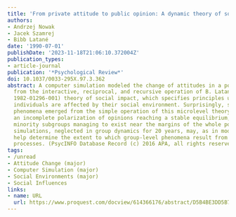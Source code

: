 ```yaml
---
title: 'From private attitude to public opinion: A dynamic theory of social impact'
authors:
- Andrzej Nowak
- Jacek Szamrej
- Bibb Latané
date: '1990-07-01'
publishDate: '2023-11-18T21:06:10.372004Z'
publication_types:
- article-journal
publication: '*Psychological Review*'
doi: 10.1037/0033-295X.97.3.362
abstract: A computer simulation modeled the change of attitudes in a population resulting
  from the interactive, reciprocal, and recursive operation of B. Latané's (see record
  1982-01296-001) theory of social impact, which specifies principles underlying how
  individuals are affected by their social environment. Surprisingly, several macrolevel
  phenomena emerged from the simple operation of this microlevel theory, including
  an incomplete polarization of opinions reaching a stable equilibrium, with coherent
  minority subgroups managing to exist near the margins of the whole population. Computer
  simulations, neglected in group dynamics for 20 years, may, as in modern physics,
  help determine the extent to which group-level phenomena result from individual-level
  processes. (PsycINFO Database Record (c) 2016 APA, all rights reserved)
tags:
- /unread
- Attitude Change (major)
- Computer Simulation (major)
- Social Environments (major)
- Social Influences
links:
- name: URL
  url: https://www.proquest.com/docview/614366176/abstract/D5B4BE3DD5B74292PQ/1
---
```

